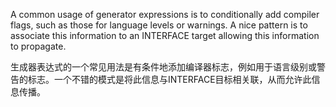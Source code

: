 A common usage of generator expressions is to conditionally add compiler flags, such as those for language levels or warnings. A nice pattern is to associate this information to an INTERFACE target allowing this information to propagate.

生成器表达式的一个常见用法是有条件地添加编译器标志，例如用于语言级别或警告的标志。一个不错的模式是将此信息与INTERFACE目标相关联，从而允许此信息传播。